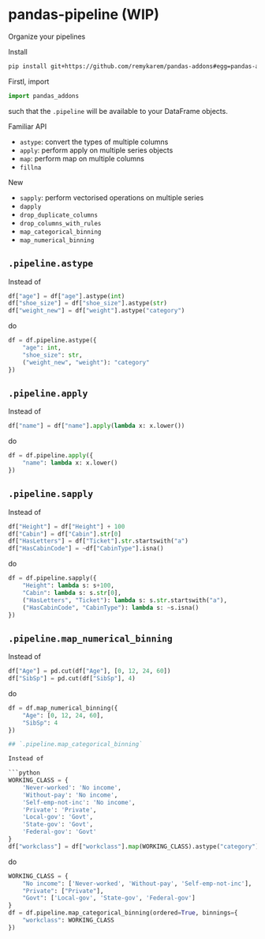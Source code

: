 # pandas-pipeline (WIP)

Organize your pipelines

Install

```bash
pip install git+https://github.com/remykarem/pandas-addons#egg=pandas-addons
```

Firstl, import

```python
import pandas_addons
```

such that the `.pipeline` will be available to your DataFrame objects.

Familiar API

* `astype`: convert the types of multiple columns
* `apply`: perform apply on multiple series objects
* `map`: perform map on multiple columns
* `fillna`

New

* `sapply`: perform vectorised operations on multiple series
* `dapply`
* `drop_duplicate_columns`
* `drop_columns_with_rules`
* `map_categorical_binning`
* `map_numerical_binning`

## `.pipeline.astype`

Instead of

```python
df["age"] = df["age"].astype(int)
df["shoe_size"] = df["shoe_size"].astype(str)
df["weight_new"] = df["weight"].astype("category")
```

do

```python
df = df.pipeline.astype({
    "age": int,
    "shoe_size": str,
    ("weight_new", "weight"): "category"
})
```

## `.pipeline.apply`

Instead of

```python
df["name"] = df["name"].apply(lambda x: x.lower())
```

do

```python
df = df.pipeline.apply({
    "name": lambda x: x.lower()
})
```

## `.pipeline.sapply`

Instead of

```python
df["Height"] = df["Height"] + 100
df["Cabin"] = df["Cabin"].str[0]
df["HasLetters"] = df["Ticket"].str.startswith("a")
df["HasCabinCode"] = ~df["CabinType"].isna()
```
do

```python
df = df.pipeline.sapply({
    "Height": lambda s: s+100,
    "Cabin": lambda s: s.str[0],
    ("HasLetters", "Ticket"): lambda s: s.str.startswith("a"),
    ("HasCabinCode", "CabinType"): lambda s: ~s.isna()
})
```

## `.pipeline.map_numerical_binning`

Instead of

```python
df["Age"] = pd.cut(df["Age"], [0, 12, 24, 60])
df["SibSp"] = pd.cut(df["SibSp"], 4)
```

do

```python
df = df.map_numerical_binning({
    "Age": [0, 12, 24, 60],
    "SibSp": 4
})

## `.pipeline.map_categorical_binning`

Instead of

```python
WORKING_CLASS = {
    'Never-worked': 'No income',
    'Without-pay': 'No income',
    'Self-emp-not-inc': 'No income',
    'Private': 'Private',
    'Local-gov': 'Govt',
    'State-gov': 'Govt',
    'Federal-gov': 'Govt'
}
df["workclass"] = df["workclass"].map(WORKING_CLASS).astype("category")
```

do

```python
WORKING_CLASS = {
    "No income": ['Never-worked', 'Without-pay', 'Self-emp-not-inc'],
    "Private": ["Private"],
    "Govt": ['Local-gov', 'State-gov', 'Federal-gov']
}
df = df.pipeline.map_categorical_binning(ordered=True, binnings={
    "workclass": WORKING_CLASS
})
```
